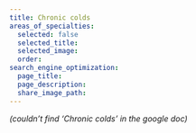 ```yaml
---
title: Chronic colds
areas_of_specialties:
  selected: false
  selected_title:
  selected_image:
  order:
search_engine_optimization:
  page_title:
  page_description:
  share_image_path:
---
```


*(couldn’t find ‘Chronic colds’ in the google doc)*